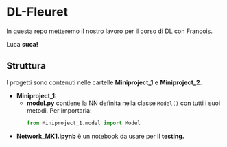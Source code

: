 # DL-Fleuret

In questa repo metteremo il nostro lavoro per il corso di DL con Francois.

Luca  **suca!**

## Struttura

I progetti sono contenuti nelle cartelle **Miniproject_1** e **Miniproject_2.**
- **Miniproject_1:**
    - **model.py** contiene la NN definita nella classe ```Model()``` con tutti i suoi metodi. 
    Per importarla: 
        ```python
        from Miniproject_1.model import Model
        ```
- **Network_MK1.ipynb** è un notebook da usare per il **testing.**